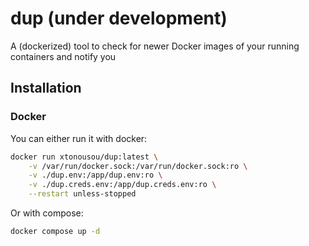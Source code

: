 # dup (under development)
A (dockerized) tool to check for newer Docker images of your running containers and notify you

## Installation

### Docker

You can either run it with docker:

```bash
docker run xtonousou/dup:latest \
    -v /var/run/docker.sock:/var/run/docker.sock:ro \
    -v ./dup.env:/app/dup.env:ro \
    -v ./dup.creds.env:/app/dup.creds.env:ro \
    --restart unless-stopped
```

Or with compose:

```bash
docker compose up -d
```
